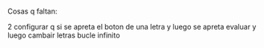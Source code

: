 # 
Cosas q faltan:

  2  configurar q si se apreta el boton  de una letra y luego se apreta evaluar y luego cambair letras  bucle infinito
 
  
